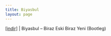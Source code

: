 ```yaml
---
title: Biyasbul
layout: page
---
```


<a href="https://cloud.mail.ru/public/d458a5f91f3a/Biyasbul%20-%20Biraz%20Eski%20Biraz%20Yeni%20%28Bootleg%29" target="_blank">[indir]</a> | Biyasbul &#8211; Biraz Eski Biraz Yeni (Bootleg)